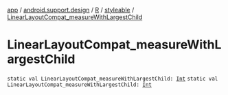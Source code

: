 [app](../../../index.md) / [android.support.design](../../index.md) / [R](../index.md) / [styleable](index.md) / [LinearLayoutCompat_measureWithLargestChild](.)

# LinearLayoutCompat_measureWithLargestChild

`static val LinearLayoutCompat_measureWithLargestChild: `[`Int`](https://kotlinlang.org/api/latest/jvm/stdlib/kotlin/-int/index.html)
`static val LinearLayoutCompat_measureWithLargestChild: `[`Int`](https://kotlinlang.org/api/latest/jvm/stdlib/kotlin/-int/index.html)